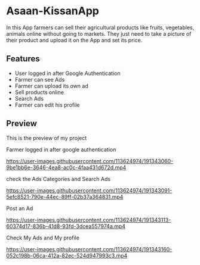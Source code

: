 
# Asaan-KissanApp

In this App farmers can sell their agricultural products like fruits, vegetables, animals online without going to markets. They just need to take a picture of their product and upload it on the App and set its price.



## Features

- User logged in after Google Authentication
- Farmer can see Ads
- Farmer can upload its own ad
- Sell products online
- Search Ads
- Farmer can edit his profile


## Preview
This is the preview of my project

Farmer logged in after google authentication

https://user-images.githubusercontent.com/113624974/191343060-9be1bb6e-3646-4ea8-ac0c-4faa431d672d.mp4

check the Ads Categories and Search Ads

https://user-images.githubusercontent.com/113624974/191343091-5efc8521-790e-44ec-89ff-02b37a364831.mp4

Post an Ad

https://user-images.githubusercontent.com/113624974/191343113-60374d17-836b-41d8-93fd-3dcea557974a.mp4

Check My Ads and My profile

https://user-images.githubusercontent.com/113624974/191343160-052c198b-06ca-412a-82ec-524d947993c3.mp4


